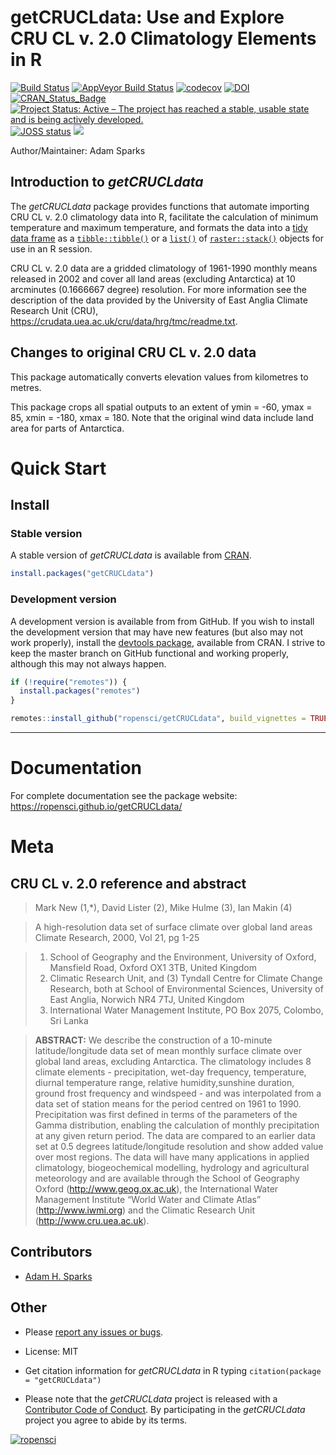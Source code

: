 getCRUCLdata: Use and Explore CRU CL v. 2.0 Climatology Elements in R
================

<!-- README.md is generated from README.Rmd. Please edit that file -->

[![Build
Status](https://travis-ci.org/ropensci/getCRUCLdata.svg?branch=master)](https://travis-ci.org/ropensci/getCRUCLdata)
[![AppVeyor Build
Status](https://ci.appveyor.com/api/projects/status/github/ropensci/getCRUCLdata?branch=master&svg=true)](https://ci.appveyor.com/project/ropensci/getCRUCLdata)
[![codecov](https://codecov.io/gh/ropensci/getCRUCLdata/branch/master/graph/badge.svg)](https://codecov.io/gh/ropensci/getCRUCLdata)
[![DOI](https://zenodo.org/badge/DOI/10.5281/zenodo.466812.svg)](https://doi.org/10.5281/zenodo.466812)
[![CRAN\_Status\_Badge](http://www.r-pkg.org/badges/version/getCRUCLdata)](https://cran.r-project.org/package=getCRUCLdata)
[![Project Status: Active – The project has reached a stable, usable
state and is being actively
developed.](http://www.repostatus.org/badges/latest/active.svg)](http://www.repostatus.org/#active)
[![JOSS
status](http://joss.theoj.org/papers/421837399efdbef2a248d0cf4a6c1d15/status.svg)](http://joss.theoj.org/papers/421837399efdbef2a248d0cf4a6c1d15)
[![](https://badges.ropensci.org/96_status.svg)](https://github.com/ropensci/onboarding/issues/96)

Author/Maintainer: Adam Sparks

## Introduction to *getCRUCLdata*

The *getCRUCLdata* package provides functions that automate importing
CRU CL v. 2.0 climatology data into R, facilitate the calculation of
minimum temperature and maximum temperature, and formats the data into a
[tidy data frame](http://vita.had.co.nz/papers/tidy-data.html) as a
[`tibble::tibble()`](https://www.rdocumentation.org/packages/tibble/versions/1.2)
or a
[`list()`](https://www.rdocumentation.org/packages/base/versions/3.4.0/topics/list)
of
[`raster::stack()`](https://www.rdocumentation.org/packages/raster/versions/2.5-8/topics/stack)
objects for use in an R session.

CRU CL v. 2.0 data are a gridded climatology of 1961-1990 monthly means
released in 2002 and cover all land areas (excluding Antarctica) at 10
arcminutes (0.1666667 degree) resolution. For more information see the
description of the data provided by the University of East Anglia
Climate Research Unit (CRU),
<https://crudata.uea.ac.uk/cru/data/hrg/tmc/readme.txt>.

## Changes to original CRU CL v. 2.0 data

This package automatically converts elevation values from kilometres to
metres.

This package crops all spatial outputs to an extent of ymin = -60, ymax
= 85, xmin = -180, xmax = 180. Note that the original wind data include
land area for parts of Antarctica.

# Quick Start

## Install

### Stable version

A stable version of *getCRUCLdata* is available from
[CRAN](https://cran.r-project.org/package=getCRUCLdata).

``` r
install.packages("getCRUCLdata")
```

### Development version

A development version is available from from GitHub. If you wish to
install the development version that may have new features (but also may
not work properly), install the [devtools
package](https://CRAN.R-project.org/package=devtools), available from
CRAN. I strive to keep the master branch on GitHub functional and
working properly, although this may not always happen.

``` r
if (!require("remotes")) {
  install.packages("remotes")
}

remotes::install_github("ropensci/getCRUCLdata", build_vignettes = TRUE)
```

-----

# Documentation

For complete documentation see the package website:
<https://ropensci.github.io/getCRUCLdata/>

# Meta

## CRU CL v. 2.0 reference and abstract

> Mark New (1,\*), David Lister (2), Mike Hulme (3), Ian Makin (4)

> A high-resolution data set of surface climate over global land areas
> Climate Research, 2000, Vol 21, pg 1-25

> 1)  School of Geography and the Environment, University of Oxford,
>     Mansfield Road, Oxford OX1 3TB, United Kingdom  
> 2)  Climatic Research Unit, and (3) Tyndall Centre for Climate Change
>     Research, both at School of Environmental Sciences, University of
>     East Anglia, Norwich NR4 7TJ, United Kingdom  
> 3)  International Water Management Institute, PO Box 2075, Colombo,
>     Sri Lanka

> **ABSTRACT:** We describe the construction of a 10-minute
> latitude/longitude data set of mean monthly surface climate over
> global land areas, excluding Antarctica. The climatology includes 8
> climate elements - precipitation, wet-day frequency, temperature,
> diurnal temperature range, relative humidity,sunshine duration, ground
> frost frequency and windspeed - and was interpolated from a data set
> of station means for the period centred on 1961 to 1990. Precipitation
> was first defined in terms of the parameters of the Gamma
> distribution, enabling the calculation of monthly precipitation at any
> given return period. The data are compared to an earlier data set at
> 0.5 degrees latitude/longitude resolution and show added value over
> most regions. The data will have many applications in applied
> climatology, biogeochemical modelling, hydrology and agricultural
> meteorology and are available through the School of Geography Oxford
> (<http://www.geog.ox.ac.uk>), the International Water Management
> Institute “World Water and Climate Atlas” (<http://www.iwmi.org>) and
> the Climatic Research Unit (<http://www.cru.uea.ac.uk>).

## Contributors

  - [Adam H. Sparks](https://github.com/adamhsparks)

## Other

  - Please [report any issues or
    bugs](https://github.com/ropensci/getCRUCLdata/issues).

  - License: MIT

  - Get citation information for *getCRUCLdata* in R typing
    `citation(package = "getCRUCLdata")`

  - Please note that the *getCRUCLdata* project is released with a
  [Contributor Code of Conduct](CONDUCT.md). By participating in the
  *getCRUCLdata* project you agree to abide by its terms.

[![ropensci](https://ropensci.org/public_images/github_footer.png)](https://ropensci.org)
